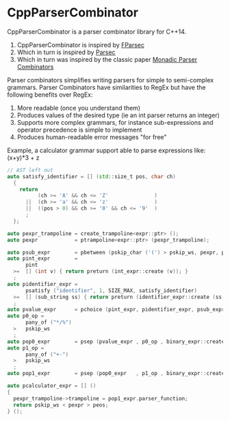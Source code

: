 # CppParserCombinator

CppParserCombinator is a parser combinator library for C++14.

1. CppParserCombinator is inspired by [FParsec](http://www.quanttec.com/fparsec/)
1. Which in turn is inspired by [Parsec](https://wiki.haskell.org/Parsec)
1. Which in turn was inspired by the classic paper [Monadic Parser Combinators](http://www.cs.nott.ac.uk/~gmh/monparsing.pdf)

Parser combinators simplifies writing parsers for simple to semi-complex grammars.
Parser Combinators have similarities to RegEx but have the following benefits over RegEx:

1. More readable (once you understand them)
1. Produces values of the desired type (ie an int parser returns an integer)
1. Supports more complex grammars, for instance sub-expressions and operator precedence is simple to implement
1. Produces human-readable error messages "for free"

Example, a calculator grammar support able to parse expressions like: (x+y)*3 + z

```c++
// AST left out
auto satisfy_identifier = [] (std::size_t pos, char ch)
  {
    return
          (ch >= 'A' && ch <= 'Z'               )
      ||  (ch >= 'a' && ch <= 'z'               )
      ||  ((pos > 0) && ch >= '0' && ch <= '9'  )
      ;
  };

auto pexpr_trampoline = create_trampoline<expr::ptr> ();
auto pexpr            = ptrampoline<expr::ptr> (pexpr_trampoline);

auto psub_expr        = pbetween (pskip_char ('(') > pskip_ws, pexpr, pskip_char (')'));
auto pint_expr        =
      pint
  >=  [] (int v) { return preturn (int_expr::create (v)); }
  ;
auto pidentifier_expr =
      psatisfy ("identifier", 1, SIZE_MAX, satisfy_identifier)
  >=  [] (sub_string ss) { return preturn (identifier_expr::create (ss.str ())); }
  ;
auto pvalue_expr      = pchoice (pint_expr, pidentifier_expr, psub_expr) > pskip_ws;
auto p0_op =
      pany_of ("*/%")
  >   pskip_ws
  ;
auto pop0_expr        = psep (pvalue_expr , p0_op , binary_expr::create);
auto p1_op =
      pany_of ("+-")
  >   pskip_ws
  ;
auto pop1_expr        = psep (pop0_expr   , p1_op , binary_expr::create);

auto pcalculator_expr = [] ()
{
  pexpr_trampoline->trampoline = pop1_expr.parser_function;
  return pskip_ws < pexpr > peos;
} ();

```
